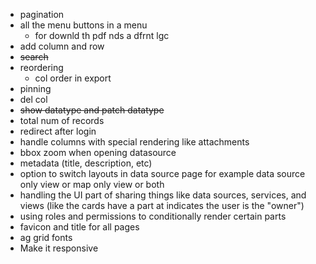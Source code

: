 - pagination
- all the menu buttons in a menu
  - for downld th pdf nds a dfrnt lgc
- add column and row
- ~~search~~
- reordering
  - col order in export
- pinning
- del col
- ~~show datatype and patch datatype~~
- total num of records
- redirect after login
- handle columns with special rendering like attachments
- bbox zoom when opening datasource
- metadata (title, description, etc)
- option to switch layouts in data source page for example data source only view or map only view or both
- handling the UI part of sharing things like data sources, services, and views (like the cards have a part at indicates the user is the "owner")
- using roles and permissions to conditionally render certain parts
- favicon and title for all pages
- ag grid fonts
- Make it responsive
